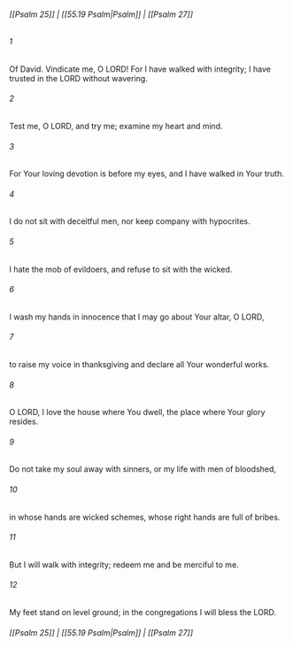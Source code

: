 
###### [[Psalm 25]] | [[55.19 Psalm|Psalm]] | [[Psalm 27]]

###### 1
Of David. Vindicate me, O LORD! For I have walked with integrity; I have trusted in the LORD without wavering.
###### 2
Test me, O LORD, and try me; examine my heart and mind.
###### 3
For Your loving devotion is before my eyes, and I have walked in Your truth.
###### 4
I do not sit with deceitful men, nor keep company with hypocrites.
###### 5
I hate the mob of evildoers, and refuse to sit with the wicked.
###### 6
I wash my hands in innocence that I may go about Your altar, O LORD,
###### 7
to raise my voice in thanksgiving and declare all Your wonderful works.
###### 8
O LORD, I love the house where You dwell, the place where Your glory resides.
###### 9
Do not take my soul away with sinners, or my life with men of bloodshed,
###### 10
in whose hands are wicked schemes, whose right hands are full of bribes.
###### 11
But I will walk with integrity; redeem me and be merciful to me.
###### 12
My feet stand on level ground; in the congregations I will bless the LORD.

###### [[Psalm 25]] | [[55.19 Psalm|Psalm]] | [[Psalm 27]]
